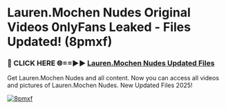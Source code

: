 # Lauren.Mochen Nudes Original Videos 0nlyFans Leaked - Files Updated! (8pmxf)

<h3>🔴 CLICK HERE 🌐==►► <a href="https://tinyurl.com/5h6xmrr3" rel="nofollow">Lauren.Mochen Nudes Updated Files</a></h3>

Get Lauren.Mochen Nudes and all content. Now you can access all videos and pictures of Lauren.Mochen Nudes. New Updated Files 2025!

[![8pmxf](https://i.imgur.com/KVD873Z.gif)](https://tinyurl.com/5h6xmrr3)
